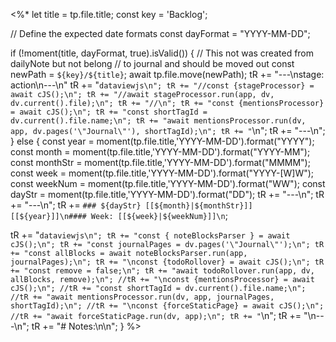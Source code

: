 <%*
let title = tp.file.title;
const key = 'Backlog';

// Define the expected date formats
const dayFormat = "YYYY-MM-DD";

if (!moment(title, dayFormat, true).isValid()) {
// This not was created from dailyNote but not belong
// to journal and should be moved out
  const newPath = `${key}/${title}`;
  await tp.file.move(newPath);
  tR += "---\nstage: action\n---\n"
  tR += "```dataviewjs\n";
  tR += "//const {stageProcessor} = await cJS();\n";
  tR += "//await stageProcessor.run(app, dv, dv.current().file);\n";
  tR += "//\n";
  tR += "const {mentionsProcessor} = await cJS();\n";
  tR += "const shortTagId = dv.current().file.name;\n";
  tR += "await mentionsProcessor.run(dv, app, dv.pages('\"Journal\"'), shortTagId);\n";
  tR += "```\n";
  tR += "---\n";
} else {
  const year = moment(tp.file.title,'YYYY-MM-DD').format("YYYY");
  const month = moment(tp.file.title,'YYYY-MM-DD').format("YYYY-MM");
  const monthStr = moment(tp.file.title,'YYYY-MM-DD').format("MMMM");
  const week = moment(tp.file.title,'YYYY-MM-DD').format("YYYY-[W]W");
  const weekNum = moment(tp.file.title,'YYYY-MM-DD').format("WW");
  const dayStr = moment(tp.file.title,'YYYY-MM-DD').format("DD");
  tR += "---\n";
  tR += "---\n";
  tR += `### ${dayStr} [[${month}|${monthStr}]] [[${year}]]\n#### Week: [[${week}|${weekNum}]]\n`;

  tR += "```dataviewjs\n";
  tR += "const { noteBlocksParser } = await cJS();\n";
  tR += "const journalPages = dv.pages('\"Journal\"');\n";
  tR += "const allBlocks = await noteBlocksParser.run(app, journalPages);\n";
  tR += "\nconst {todoRollover} = await cJS();\n";
  tR += "const remove = false;\n";
  tR += "await todoRollover.run(app, dv, allBlocks, remove);\n";
  //tR += "\nconst {mentionsProcessor} = await cJS();\n";
  //tR += "const shortTagId = dv.current().file.name;\n";
  //tR += "await mentionsProcessor.run(dv, app, journalPages, shortTagId);\n";
  //tR += "\nconst {forceStaticPage} = await cJS();\n";
  //tR += "await forceStaticPage.run(dv, app);\n";
  tR += "```\n";
  tR += "\n---\n";
  tR += "# Notes:\n\n";
}
%>

